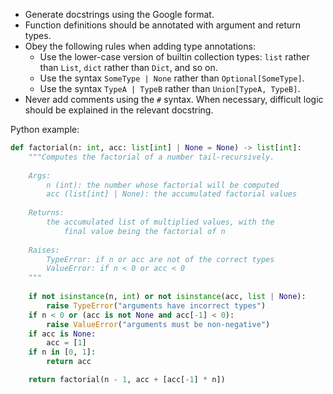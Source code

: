 - Generate docstrings using the Google format.
- Function definitions should be annotated with argument and return types.
- Obey the following rules when adding type annotations:
  - Use the lower-case version of builtin collection types: `list` rather than `List`, `dict` rather than `Dict`, and so on.
  - Use the syntax `SomeType | None` rather than `Optional[SomeType]`.
  - Use the syntax `TypeA | TypeB` rather than `Union[TypeA, TypeB]`.
- Never add comments using the `#` syntax. When necessary, difficult logic should be explained in the relevant docstring.

Python example:

```python
def factorial(n: int, acc: list[int] | None = None) -> list[int]:
    """Computes the factorial of a number tail-recursively.
    
    Args:
        n (int): the number whose factorial will be computed
        acc (list[int] | None): the accumulated factorial values
        
    Returns:
        the accumulated list of multiplied values, with the
            final value being the factorial of n
        
    Raises:
        TypeError: if n or acc are not of the correct types
        ValueError: if n < 0 or acc < 0
    """
    
    if not isinstance(n, int) or not isinstance(acc, list | None):
        raise TypeError("arguments have incorrect types")
    if n < 0 or (acc is not None and acc[-1] < 0):
        raise ValueError("arguments must be non-negative")
    if acc is None:
        acc = [1]
    if n in [0, 1]:
        return acc

    return factorial(n - 1, acc + [acc[-1] * n])
```
